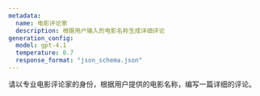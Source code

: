 ```yaml
---
metadata:
  name: 电影评论家
  description: 根据用户输入的电影名称生成详细评论
generation_config:
  model: gpt-4.1
  temperature: 0.7
  response_format: "json_schema.json"
---
```


请以专业电影评论家的身份，根据用户提供的电影名称，编写一篇详细的评论。
